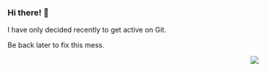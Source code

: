 ### Hi there! 👋

I have only decided recently to get active on Git.

Be back later to fix this mess.

<img src="https://lanyard-profile-readme.vercel.app/api/698543119356002384" align="right"/>
                


<!--
**katsie03/katsie03** is a ✨ _special_ ✨ repository because its `README.md` (this file) appears on your GitHub profile.

Here are some ideas to get you started:

- 🔭 I’m currently working on ...
- 🌱 I’m currently learning ...
- 👯 I’m looking to collaborate on ...
- 🤔 I’m looking for help with ...
- 💬 Ask me about ...
- 📫 How to reach me: ...
- 😄 Pronouns: ...
- ⚡ Fun fact: ...
-->
